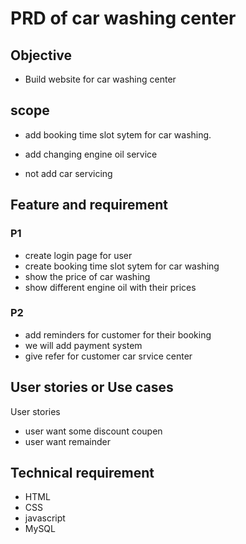 # PRD of car washing center

## Objective 

- Build website for car washing center

## scope
- add booking time slot sytem for car washing.

- add changing engine oil service

- not add car servicing

## Feature and requirement

### P1
- create login page for user
- create booking time slot sytem for car washing
- show the price of car washing
- show different engine oil with their prices

### P2

- add reminders for customer for their booking
- we will add payment system
- give refer for customer car srvice center

## User stories or Use cases

User stories

- user want some discount coupen
- user want remainder

## Technical requirement

- HTML
- CSS 
- javascript
- MySQL

